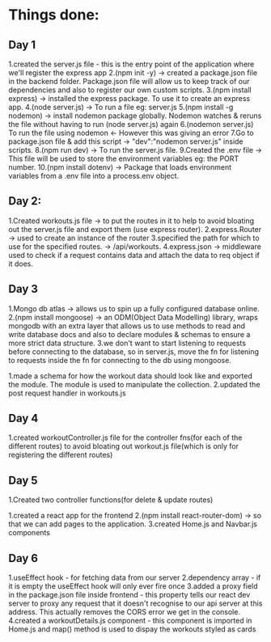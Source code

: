 # Things done:
## Day 1
  1.created the server.js file - this is the entry point of the application where we'll register the express app
  2.(npm init -y) -> created a package.json file in the backend folder. Package.json file will allow us to keep track of 
    our dependencies and also to register our own custom scripts.
  3.(npm install express) -> installed the express package. To use it to create an express app.
  4.(node server.js) -> To run a file eg: server.js
  5.(npm install -g nodemon) -> install nodemon package globally. Nodemon watches & reruns the file without having to run
    (node server.js) again
  6.(nodemon server.js) To run the file using nodemon <- However this was giving an error
  7.Go to package.json file & add this script -> "dev":"nodemon server.js" inside scripts.
  8.(npm run dev) -> To run the server.js file.
  9.Created the .env file -> This file will be used to store the environment variables eg: the PORT number.
  10.(npm install dotenv) -> Package that loads environment variables from a .env file into a process.env object.

## Day 2:
  1.Created workouts.js file -> to put the routes in it to help to avoid bloating out the server.js file and export them
    (use express router).
  2.express.Router -> used to create an instance of the router
  3.specified the path for which to use for the specified routes. -> /api/workouts.
  4.express.json -> middleware used to check if a request contains data and attach the data to req object if it does.

## Day 3
  1.Mongo db atlas -> allows us to spin up a fully configured database online.
  2.(npm install mongoose) -> an ODM(Object Data Modelling) library, wraps mongodb with an extra layer that allows us to use methods to read and write database docs and also to declare modules & schemas to ensure a more strict data structure.
  3.we don't want to start listening to requests before connecting to the database, so in server.js, move the fn for listening to requests inside the fn for connecting to the db using mongoose.


  1.made a schema for how the workout data should look like and exported the module. The module is used to manipulate the collection.
  2.updated the post request handler in workouts.js

  ## Day 4
  1.created workoutController.js file for the controller fns(for each of the different routes) to avoid bloating out workout.js file(which is only for registering the different routes)

  ## Day 5
  1.Created two controller functions(for delete & update routes)

  1.created a react app for the frontend
  2.(npm install react-router-dom) -> so that we can add pages to the application.
  3.created Home.js and Navbar.js components
  
  ## Day 6
  1.useEffect hook - for fetching data from our server
  2.dependency array - if it is empty the useEffect hook will only ever fire once
  3.added a proxy field in the package.json file inside frontend - this property tells our react dev server to proxy any request that it doesn't recognise to our api server at this address. This actually removes the CORS error we get in the console.
  4.created a workoutDetails.js component - this component is imported in Home.js and map() method is used to dispay the workouts styled as cards
  